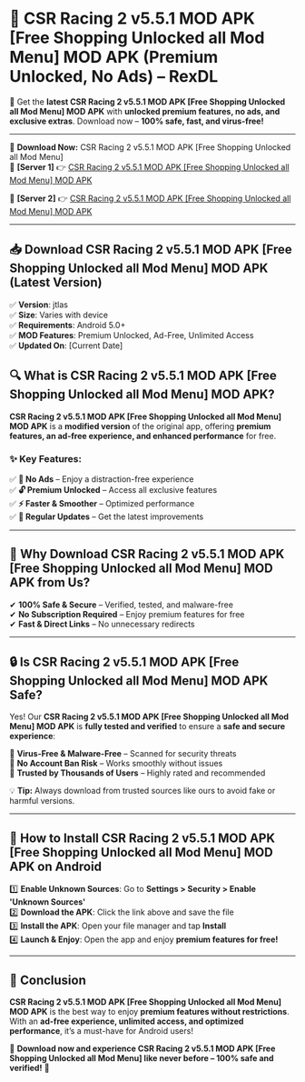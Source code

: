 # 🚀 CSR Racing 2 v5.5.1 MOD APK [Free Shopping Unlocked all Mod Menu] MOD APK (Premium Unlocked, No Ads) – RexDL 

🎯 Get the **latest CSR Racing 2 v5.5.1 MOD APK [Free Shopping Unlocked all Mod Menu] MOD APK** with **unlocked premium features, no ads, and exclusive extras**. Download now – **100% safe, fast, and virus-free!**  

---

🔽 **Download Now:** CSR Racing 2 v5.5.1 MOD APK [Free Shopping Unlocked all Mod Menu]  
🔹 **[Server 1]** 👉 [CSR Racing 2 v5.5.1 MOD APK [Free Shopping Unlocked all Mod Menu] MOD APK](https://apkcomod.com?title=CSR_Racing_2_v5.5.1_MOD_APK_[Free_Shopping_Unlocked_all_Mod_Menu])  

🔹 **[Server 2]** 👉 [CSR Racing 2 v5.5.1 MOD APK [Free Shopping Unlocked all Mod Menu] MOD APK](https://apkcomod.com?title=CSR_Racing_2_v5.5.1_MOD_APK_[Free_Shopping_Unlocked_all_Mod_Menu])  

---
## 📥 Download CSR Racing 2 v5.5.1 MOD APK [Free Shopping Unlocked all Mod Menu] MOD APK (Latest Version)  

✅ **Version**: jtlas  
✅ **Size**: Varies with device  
✅ **Requirements**: Android 5.0+  
✅ **MOD Features**: Premium Unlocked, Ad-Free, Unlimited Access  
✅ **Updated On**: [Current Date]  

## 🔍 What is CSR Racing 2 v5.5.1 MOD APK [Free Shopping Unlocked all Mod Menu] MOD APK?  

**CSR Racing 2 v5.5.1 MOD APK [Free Shopping Unlocked all Mod Menu] MOD APK** is a **modified version** of the original app, offering **premium features, an ad-free experience, and enhanced performance** for free.  

### ✨ Key Features:  

✅ **🚫 No Ads** – Enjoy a distraction-free experience  
✅ **🔓 Premium Unlocked** – Access all exclusive features  
✅ **⚡ Faster & Smoother** – Optimized performance  
✅ **🔄 Regular Updates** – Get the latest improvements  

---

## 🌟 Why Download CSR Racing 2 v5.5.1 MOD APK [Free Shopping Unlocked all Mod Menu] MOD APK from Us?  

✔ **100% Safe & Secure** – Verified, tested, and malware-free  
✔ **No Subscription Required** – Enjoy premium features for free  
✔ **Fast & Direct Links** – No unnecessary redirects  

---

## 🔒 Is CSR Racing 2 v5.5.1 MOD APK [Free Shopping Unlocked all Mod Menu] MOD APK Safe?  

Yes! Our **CSR Racing 2 v5.5.1 MOD APK [Free Shopping Unlocked all Mod Menu] MOD APK** is **fully tested and verified** to ensure a **safe and secure experience**:  

🔹 **Virus-Free & Malware-Free** – Scanned for security threats  
🔹 **No Account Ban Risk** – Works smoothly without issues  
🔹 **Trusted by Thousands of Users** – Highly rated and recommended  

💡 **Tip:** Always download from trusted sources like ours to avoid fake or harmful versions.  

---

## 📲 How to Install CSR Racing 2 v5.5.1 MOD APK [Free Shopping Unlocked all Mod Menu] MOD APK on Android  

1️⃣ **Enable Unknown Sources**: Go to **Settings > Security > Enable 'Unknown Sources'**  
2️⃣ **Download the APK**: Click the link above and save the file  
3️⃣ **Install the APK**: Open your file manager and tap **Install**  
4️⃣ **Launch & Enjoy**: Open the app and enjoy **premium features for free!**  

---

## 🚀 Conclusion  

**CSR Racing 2 v5.5.1 MOD APK [Free Shopping Unlocked all Mod Menu] MOD APK** is the best way to enjoy **premium features without restrictions**. With an **ad-free experience, unlimited access, and optimized performance**, it’s a must-have for Android users!  

🔻 **Download now and experience CSR Racing 2 v5.5.1 MOD APK [Free Shopping Unlocked all Mod Menu] like never before – 100% safe and verified!** 🔻  
